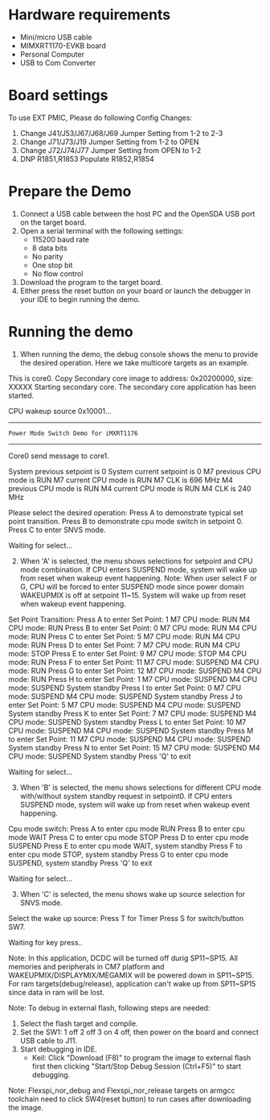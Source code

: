 Hardware requirements
=====================
- Mini/micro USB cable
- MIMXRT1170-EVKB board
- Personal Computer
- USB to Com Converter

Board settings
============
To use EXT PMIC, Please do following Config Changes:
1. Change J41/J53/J67/J68/J69 Jumper Setting from 1-2 to 2-3
2. Change J71/J73/J19 Jumper Setting from 1-2 to OPEN
3. Change J72/J74/J77 Jumper Setting from OPEN to 1-2
4. DNP R1851,R1853 Populate R1852,R1854

Prepare the Demo
===============
1.  Connect a USB cable between the host PC and the OpenSDA USB port on the target board. 
2.  Open a serial terminal with the following settings:
    - 115200 baud rate
    - 8 data bits
    - No parity
    - One stop bit
    - No flow control
3.  Download the program to the target board.
4.  Either press the reset button on your board or launch the debugger in your IDE to begin running the demo.

Running the demo
================
1. When running the demo, the debug console shows the menu to provide the desired operation. Here we take multicore targets as an example.

This is core0.
Copy Secondary core image to address: 0x20200000, size: XXXXX
Starting secondary core.
The secondary core application has been started.

CPU wakeup source 0x10001...

***********************************************************
	Power Mode Switch Demo for iMXRT1176
***********************************************************

Core0 send message to core1.

System previous setpoint is 0
System current setpoint is 0
M7 previous CPU mode is RUN
M7 current CPU mode is RUN
M7 CLK is 696 MHz
M4 previous CPU mode is RUN
M4 current CPU mode is RUN
M4 CLK is 240 MHz

Please select the desired operation:
Press  A to demonstrate typical set point transition.
Press  B to demonstrate cpu mode switch in setpoint 0.
Press  C to enter SNVS mode.

Waiting for select...

2. When 'A' is selected, the menu shows selections for setpoint and CPU mode combination.
If CPU enters SUSPEND mode, system will wake up from reset when wakeup event happening.
Note: When user select F or G, CPU will be forced to enter SUSPEND mode since power domain WAKEUPMIX is off at setpoint 11~15. System will wake up from reset when wakeup event happening.

Set Point Transition:
Press A to enter Set Point: 1
    M7 CPU mode: RUN
    M4 CPU mode: RUN
Press B to enter Set Point: 0
    M7 CPU mode: RUN
    M4 CPU mode: RUN
Press C to enter Set Point: 5
    M7 CPU mode: RUN
    M4 CPU mode: RUN
Press D to enter Set Point: 7
    M7 CPU mode: RUN
    M4 CPU mode: STOP
Press E to enter Set Point: 9
    M7 CPU mode: STOP
    M4 CPU mode: RUN
Press F to enter Set Point: 11
    M7 CPU mode: SUSPEND
    M4 CPU mode: RUN
Press G to enter Set Point: 12
    M7 CPU mode: SUSPEND
    M4 CPU mode: RUN
Press H to enter Set Point: 1
    M7 CPU mode: SUSPEND
    M4 CPU mode: SUSPEND
    System standby
Press I to enter Set Point: 0
    M7 CPU mode: SUSPEND
    M4 CPU mode: SUSPEND
    System standby
Press J to enter Set Point: 5
    M7 CPU mode: SUSPEND
    M4 CPU mode: SUSPEND
    System standby
Press K to enter Set Point: 7
    M7 CPU mode: SUSPEND
    M4 CPU mode: SUSPEND
    System standby
Press L to enter Set Point: 10
    M7 CPU mode: SUSPEND
    M4 CPU mode: SUSPEND
    System standby
Press M to enter Set Point: 11
    M7 CPU mode: SUSPEND
    M4 CPU mode: SUSPEND
    System standby
Press N to enter Set Point: 15
    M7 CPU mode: SUSPEND
    M4 CPU mode: SUSPEND
    System standby
Press 'Q' to exit

Waiting for select...

3. When 'B' is selected, the menu shows selections for different CPU mode with/without system standby request in setpoint0.
If CPU enters SUSPEND mode, system will wake up from reset when wakeup event happening.

Cpu mode switch:
Press A to enter cpu mode RUN
Press B to enter cpu mode WAIT
Press C to enter cpu mode STOP
Press D to enter cpu mode SUSPEND
Press E to enter cpu mode WAIT, system standby
Press F to enter cpu mode STOP, system standby
Press G to enter cpu mode SUSPEND, system standby
Press 'Q' to exit

Waiting for select...

3. When 'C' is selected, the menu shows wake up source selection for SNVS mode.

Select the wake up source:
Press T for Timer
Press S for switch/button SW7. 

Waiting for key press..

Note:
In this application, DCDC will be turned off durig SP11~SP15. All memories and peripherals in CM7 platform and WAKEUPMIX/DISPLAYMIX/MEGAMIX will be powered down in SP11~SP15.
For ram targets(debug/release), application can't wake up from SP11~SP15 since data in ram will be lost.

Note:
To debug in external flash, following steps are needed:
1. Select the flash target and compile.
3. Set the SW1: 1 off 2 off 3 on 4 off, then power on the board and connect USB cable to J11.
4. Start debugging in IDE.
   - Keil: Click "Download (F8)" to program the image to external flash first then clicking "Start/Stop Debug Session (Ctrl+F5)" to start debugging.
   
Note:
Flexspi_nor_debug and Flexspi_nor_release targets on armgcc toolchain need to click SW4(reset button) to run cases after downloading the image.
